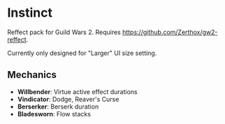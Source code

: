 # Instinct

Reffect pack for Guild Wars 2. Requires https://github.com/Zerthox/gw2-reffect.

Currently only designed for "Larger" UI size setting.

## Mechanics

- **Willbender**: Virtue active effect durations
- **Vindicator**: Dodge, Reaver's Curse
- **Berserker**: Berserk duration
- **Bladesworn**: Flow stacks

